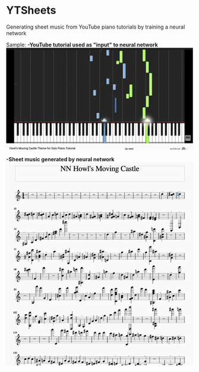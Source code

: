 # YTSheets
Generating sheet music from YouTube piano tutorials by training a neural network

Sample:
**-YouTube tutorial used as "input" to neural network**
![alt text](https://github.com/MLKhan22/YTSheets/blob/master/Samples/Sample1.png)


**-Sheet music generated by neural network**
![alt text](https://github.com/MLKhan22/YTSheets/blob/master/Samples/Sample2.png)
